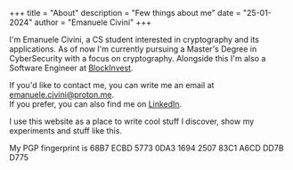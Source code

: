 +++
title = "About"
description = "Few things about me"
date = "25-01-2024"
author = "Emanuele Civini"
+++

I'm Emanuele Civini, a CS student interested in cryptography and its applications.
As of now I'm currently pursuing a Master's Degree in CyberSecurity with a focus on cryptography. Alongside this I'm also a Software Engineer at [BlockInvest](https://blockinvest.it).

If you'd like to contact me, you can write me an email at [emanuele.civini@proton.me](mailto:emanuele.civini@proton.me).  
If you prefer, you can also find me on [LinkedIn](https://www.linkedin.com/in/emanuele-civini).

I use this website as a place to write cool stuff I discover, show my experiments and stuff like this.

My PGP fingerprint is 68B7 ECBD 5773 0DA3 1694 2507 83C1 A6CD DD7B D775